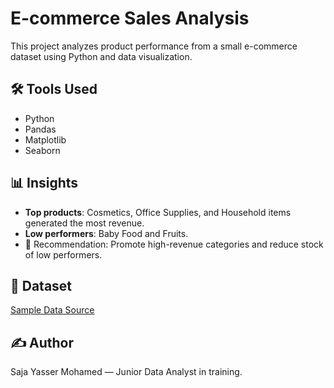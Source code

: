 # E-commerce Sales Analysis

This project analyzes product performance from a small e-commerce dataset using Python and data visualization.

## 🛠 Tools Used
- Python
- Pandas
- Matplotlib
- Seaborn

## 📊 Insights
- **Top products**: Cosmetics, Office Supplies, and Household items generated the most revenue.
- **Low performers**: Baby Food and Fruits.
- 📌 Recommendation: Promote high-revenue categories and reduce stock of low performers.

## 📁 Dataset
[Sample Data Source](https://gist.githubusercontent.com/denandreychuk/b9aa812f10e4b60368cff69c6384a210/raw/100%20Sales%20Records.csv)

## ✍️ Author
Saja Yasser Mohamed — Junior Data Analyst in training.

